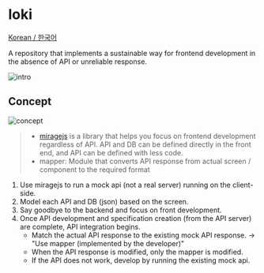 # loki
[Korean / 한국어](https://github.com/doong-jo/loki/blob/master/README.ko.md)

A repository that implements a sustainable way for frontend development in the absence of API or unreliable response.

![intro](https://user-images.githubusercontent.com/22005861/94770280-2eaba500-03ef-11eb-9405-69b47a1e91f1.gif)

## Concept
![concept](https://user-images.githubusercontent.com/22005861/83355302-aa420a80-a399-11ea-885f-0a475628b8b7.jpeg)

>- [miragejs](https://miragejs.com/) is a library that helps you focus on frontend development regardless of API. API and DB can be defined directly in the front end, and API can be defined with less code.
>- mapper: Module that converts API response from actual screen / component to the required format

1. Use miragejs to run a mock api (not a real server) running on the client-side.
2. Model each API and DB (json) based on the screen.
3. Say goodbye to the backend and focus on front development.
4. Once API development and specification creation (from the API server) are complete, API integration begins.
    - Match the actual API response to the existing mock API response. → "Use mapper (implemented by the developer)"
    - When the API response is modified, only the mapper is modified.
    - If the API does not work, develop by running the existing mock api.
